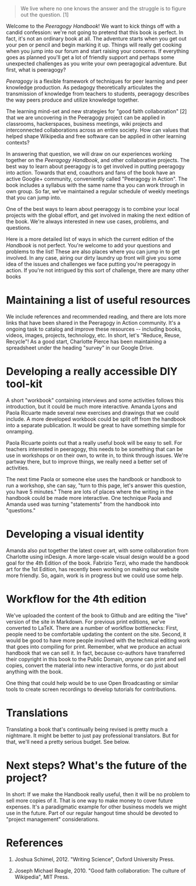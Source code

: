 ---
---

> We live where no one knows the answer and the struggle is to figure out the question. [1]

Welcome to the _Peeragogy Handbook_!  We want to kick things off with
a candid confession: we're not going to pretend that this book is
perfect.  In fact, it's not an ordinary book at all.  The adventure
starts when you get out your pen or pencil and begin marking it up.
Things will really get cooking when you jump into our forum and start
raising your concerns.  If everything goes as planned you'll get a lot
of friendly support and perhaps some unexpected challenges as you
write your own peeragogical adventure.  But first, what is peeragogy?

*Peeragogy* is a flexible framework of techniques for peer learning
and peer knowledge production.  As pedagogy theoretically articulates
the transmission of knowledge from teachers to students, peeragogy
describes the way peers produce and utilize knowledge together.

The learning mind-set and new strategies for "good faith
collaboration" [2] that we are uncovering in the Peeragogy project can
be applied in classrooms, hackerspaces, business meetings, wiki
projects and interconnected collaborations across an entire society.
How can values that helped shape Wikipedia and free software can be
applied in other learning contexts?

In answering that question, we will draw on our experiences working
together on the _Peeragogy Handbook_, and other collaborative
projects.  The best way to learn about peeragogy is to get involved in
putting peeragogy into action.  Towards that end, coauthors and fans
of the book have an active Google+ community, conveniently called
"Peeragogy in Action".  The book includes a syllabus with the same
name tha you can work through in own group.  So far, we've maintained
a regular schedule of weekly meetings that you can jump into.

One of the best ways to learn about peeragogy is to combine your local
projects with the global effort, and get involved in making the next
edition of the book.  We're always interested in new use cases,
problems, and questions.

Here is a more detailed list of ways in which the current edition of
the _Handbook_ is not perfect.  You're welcome to add your questions
and problems to the list!  These are also places where you can jump in
to get involved.  In any case, airing our dirty laundry up front will
give you some idea of the issues and challenges we face putting you're
peeragogy in action.  If you're not intrigued by this sort of
challenge, there are many other books

# Maintaining a list of useful resources

We include references and recommended reading, and there are lots more
links that have been shared in the Peeragogy in Action community.
It's a ongoing task to catalog and improve these resources --
including books, videos, images, projects, technology, etc.  In short,
let's "Reduce, Reuse, Recycle"!  As a good start, Charlotte Pierce has
been maintaining a spreadsheet under the heading "survey" in our
Google Drive.

# Developing a really accessible DIY tool-kit

A short "workbook" containing interviews and some activities follows
this introduction, but it could be much more interactive.  Amanda
Lyons and Paola Ricuarte made several new exercises and drawings that
we could include. A more developed workbook could be split off from
the handbook into a separate publication.  It would be great to have
something simple for onramping.

Paola Ricuarte points out that a really useful book will be easy to
sell.  For teachers interested in peeragogy, this needs to be
something that can be use in workshops or on their own, to write in,
to think through issues.  We're partway there, but to improve things,
we really need a better set of activities.

The next time Paola or someone else uses the handbook or handbook to
run a workshop, she can say, "turn to this page, let's answer this
question, you have 5 minutes."  There are lots of places where the
writing in the handbook could be made more interactive.  One technique
Paola and Amanda used was turning "statements" from the handbook into
"questions."

# Developing a visual identity

Amanda also put together the latest cover art, with some collaboration
from Charlotte using inDesign. A more large-scale visual design would
be a good goal for the 4th Edition of the book.  Fabrizio Terzi, who
made the handbook art for the 1st Edition, has recently been working
on making our website more friendly.  So, again, work is in progress
but we could use some help.

# Workflow for the 4th edition

We've uploaded the content of the book to Github and are editing the
"live" version of the site in Markdown.  For previous print editions,
we've converted to LaTeX.  There are a number of workflow bottlenecks:
First, people need to be comfortable updating the content on the site.
Second, it would be good to have more people involved with the
technical editing work that goes into compiling for print.  Remember,
what we produce an actual handbook that we can sell it.  In fact,
because co-authors have transferred their copyright in this book to
the Public Domain, _anyone_ can print and sell copies, convert the
material into new interactive forms, or do just about anything with
the book.

One thing that could help would be to use Open Broadcasting or similar
tools to create screen recordings to develop tutorials for
contributions.

# Translations

Translating a book that's continually being revised is pretty much a
nightmare.  It might be better to just pay professional translators.
But for that, we'll need a pretty serious budget.  See below.

# Next steps? What's the future of the project?

In short: If we make the Handbook really useful, then it will be no
problem to sell more copies of it.  That is one way to make money to
cover future expenses.  It's a paradigmatic example for other business
models we might use in the future.  Part of our regular hangout time
should be devoted to "project management" considerations.


# References

1. Joshua Schimel, 2012. "Writing Science", Oxford University Press.

2. Joseph Michael Reagle, 2010. "Good faith collaboration: The culture of Wikipedia", MIT Press.
